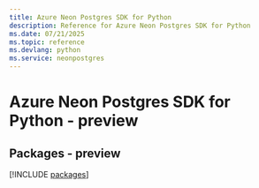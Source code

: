 ```yaml
---
title: Azure Neon Postgres SDK for Python
description: Reference for Azure Neon Postgres SDK for Python
ms.date: 07/21/2025
ms.topic: reference
ms.devlang: python
ms.service: neonpostgres
---
```

# Azure Neon Postgres SDK for Python - preview
## Packages - preview
[!INCLUDE [packages](neon-postgres-index.md)]